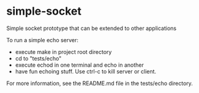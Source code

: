 # simple-socket
Simple socket prototype that can be extended to other applications

To run a simple echo server:
- execute make in project root directory
- cd to "tests/echo"
- execute echod in one terminal and echo in another
- have fun echoing stuff.
Use ctrl-c to kill server or client.

For more information, see the README.md file in the tests/echo directory.
